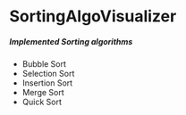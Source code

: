 # SortingAlgoVisualizer

##### Implemented Sorting algorithms 


- Bubble Sort
- Selection Sort
- Insertion Sort
- Merge Sort
- Quick Sort